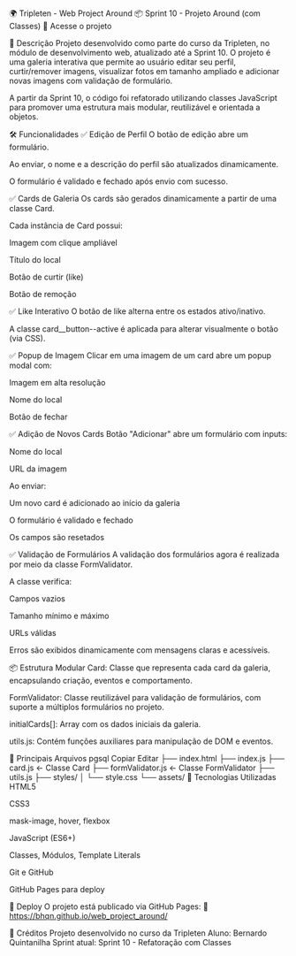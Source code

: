 🌍 Tripleten - Web Project Around
📦 Sprint 10 - Projeto Around (com Classes)
🔗 Acesse o projeto

🧠 Descrição
Projeto desenvolvido como parte do curso da Tripleten, no módulo de desenvolvimento web, atualizado até a Sprint 10.
O projeto é uma galeria interativa que permite ao usuário editar seu perfil, curtir/remover imagens, visualizar fotos em tamanho ampliado e adicionar novas imagens com validação de formulário.

A partir da Sprint 10, o código foi refatorado utilizando classes JavaScript para promover uma estrutura mais modular, reutilizável e orientada a objetos.

🛠️ Funcionalidades
✅ Edição de Perfil
O botão de edição abre um formulário.

Ao enviar, o nome e a descrição do perfil são atualizados dinamicamente.

O formulário é validado e fechado após envio com sucesso.

✅ Cards de Galeria
Os cards são gerados dinamicamente a partir de uma classe Card.

Cada instância de Card possui:

Imagem com clique ampliável

Título do local

Botão de curtir (like)

Botão de remoção

✅ Like Interativo
O botão de like alterna entre os estados ativo/inativo.

A classe card__button--active é aplicada para alterar visualmente o botão (via CSS).

✅ Popup de Imagem
Clicar em uma imagem de um card abre um popup modal com:

Imagem em alta resolução

Nome do local

Botão de fechar

✅ Adição de Novos Cards
Botão "Adicionar" abre um formulário com inputs:

Nome do local

URL da imagem

Ao enviar:

Um novo card é adicionado ao início da galeria

O formulário é validado e fechado

Os campos são resetados

✅ Validação de Formulários
A validação dos formulários agora é realizada por meio da classe FormValidator.

A classe verifica:

Campos vazios

Tamanho mínimo e máximo

URLs válidas

Erros são exibidos dinamicamente com mensagens claras e acessíveis.

📦 Estrutura Modular
Card: Classe que representa cada card da galeria, encapsulando criação, eventos e comportamento.

FormValidator: Classe reutilizável para validação de formulários, com suporte a múltiplos formulários no projeto.

initialCards[]: Array com os dados iniciais da galeria.

utils.js: Contém funções auxiliares para manipulação de DOM e eventos.

📂 Principais Arquivos
pgsql
Copiar
Editar
├── index.html
├── index.js
├── card.js             ← Classe Card
├── formValidator.js    ← Classe FormValidator
├── utils.js
├── styles/
│   └── style.css
└── assets/
🧪 Tecnologias Utilizadas
HTML5

CSS3

mask-image, hover, flexbox

JavaScript (ES6+)

Classes, Módulos, Template Literals

Git e GitHub

GitHub Pages para deploy

🚀 Deploy
O projeto está publicado via GitHub Pages:
🔗 https://bhqn.github.io/web_project_around/

🙌 Créditos
Projeto desenvolvido no curso da Tripleten
Aluno: Bernardo Quintanilha
Sprint atual: Sprint 10 - Refatoração com Classes